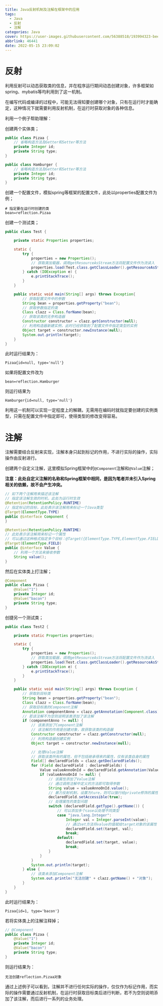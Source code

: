 ```yaml
---
title: Java反射机制及注解在框架中的应用
tags:
  - Java
  - 反射
  - 注解
categories: Java
cover: https://user-images.githubusercontent.com/56388518/193994323-beeddfc4-1a08-429e-95a5-232dc56ab02d.png
abbrlink: 46441
date: 2022-05-15 23:09:02
---
```


# 反射

利用反射可以动态获取类的信息，并在程序运行期间动态创建对象，许多框架如spring、mybatis等均利用到了这一机制。

在编写代码或编译的过程中，可能无法得知要创建哪个对象，只有在运行时才能确定，这种情况下就需要利用反射机制，在运行时获取对象的各种信息。

利用一个例子帮助理解：

创建两个实体类；

```java
public class Pizaa {
    // 省略构造方法及Getter和Setter等方法
    private Integer id;
    private String type;
}
```

```java
public class Hamburger {
    // 省略构造方法及Getter和Setter等方法
    private Integer id;
    private String type;
}
```

创建一个配置文件，模拟spring等框架的配置文件，此处以properties配置文件为例；

```properties
# 指定要在运行时创建的类
bean=reflection.Pizaa
```

创建一个测试类；

```java
public class Test {

    private static Properties properties;

    static {
        try {
            properties = new Properties();
            // 获取类加载器，调用getResourceAsStream方法将配置文件作为流读入
            properties.load(Test.class.getClassLoader().getResourceAsStream("bean.properties"));
        } catch (IOException e) {
            e.printStackTrace();
        }
    }

    public static void main(String[] args) throws Exception{
        // 获取配置文件中的参数
        String bean = properties.getProperty("bean");
        // 获取参数指定的类
        Class clazz = Class.forName(bean);
        // 获取该类的无参构造器
        Constructor constructor = clazz.getConstructor(null);
        // 利用构造器新建实例，此时已经获取到了配置文件中指定类型的实例
        Object target = constructor.newInstance(null);
        System.out.println(target);
    }
}
```

此时运行结果为：

```
Pizaa{id=null, type='null'}
```

如果将配置文件改为

```properties
bean=reflection.Hamburger
```

则运行结果为

```
Hamburger{id=null, type='null'}
```

利用这一机制可以实现一定程度上的解耦，无需用在编码时就指定要创建的实例类型，只需在配置文件中指定即可，使得类型的修改变得容易。

# 注解

注解需要结合反射来实现，注解本身只起到标记的作用，不进行实际的操作，实际操作由反射进行。

创建两个自定义注解，这里模拟Spring框架中的`@Component`注解和`@Value`注解；

**注意：此处自定义注解的名称和Spring框架中相同，是因为笔者并未引入Spring相关的依赖，故不会产生冲突。**

```java
// 如下两个注解用来描述该注解
// 指定该注解生效的时机，此处为运行时生效
@Retention(RetentionPolicy.RUNTIME)
// 指定标记的目标，此处表示该注解用来标记一个Java类型
@Target(ElementType.TYPE)
public @interface Component {
}
```

```java
@Retention(RetentionPolicy.RUNTIME)
// 此处表示该注解用来标记一个属性
// 可以通过这种格式指定多个目标：@Target({ElementType.TYPE,ElementType.FIELD})
@Target(ElementType.FIELD)
public @interface Value {
    // 利用一个方法来接收参数
    String value();
}
```

然后在实体类上打注解；

```java
@Component
public class Pizaa {
    @Value("1")
    private Integer id;
    @Value("bacon")
    private String type;
}
```

创捷另一个测试类；

```java
public class Test2 {

    private static Properties properties;

    static {
        try {
            properties = new Properties();
            // 获取类加载器，调用getResourceAsStream方法将配置文件作为流读入
            properties.load(Test.class.getClassLoader().getResourceAsStream("bean.properties"));
        } catch (IOException e) {
            e.printStackTrace();
        }
    }

    public static void main(String[] args) throws Exception {
        // 获取到目标类
        String bean = properties.getProperty("bean");
        Class clazz = Class.forName(bean);
        // 获取目标类的Component注解
        Annotation componentAnno = clazz.getAnnotation(Component.class);
        // 若该注解不为空则说明该类添加了该注解
        if (componentAnno != null) {
            // 该类添加了Component注解
            // 该注解的作用是创建对象，故获取该类的构造器
            Constructor constructor = clazz.getConstructor(null);
            // 利用构造器创建实例
            Object target = constructor.newInstance(null);

            // 处理Value注解
            // 获取该类所有的属性，但不包括继承得来的属性，仅有该类自身的属性
            Field[] declaredFields = clazz.getDeclaredFields();
            for (Field declaredField : declaredFields) {
                Value valueAnnoOnId = declaredField.getAnnotation(Value.class);
                if (valueAnnoOnId != null) {
                    // 该属性添加了Value注解
                    // 通过调用注解中定义的方法即可取得参数
                    String value = valueAnnoOnId.value();
                    // 暴力反射机制，设置为ture，则可以强行给private修饰的属性赋值
                    declaredField.setAccessible(true);
                    // 处理属性的类型问题
                    switch (declaredField.getType().getName()) {
                        // 可以添加多个case以处理不同类型
                        case "java.lang.Integer":
                            Integer val = Integer.parseInt(value);
                            // 通过set方法将value的值赋给target对象的该属性
                            declaredField.set(target, val);
                            break;
                        default:
                            declaredField.set(target, value);
                            break;
                    }
                }
            }
            System.out.println(target);
        } else {
            // 该类未添加Component注解
            System.out.println("无法创建" + clazz.getName() + "对象");
        }
    }
}
```

此时运行结果为：

```
Pizaa{id=1, type='bacon'}
```

若将实体类上的注解注释掉；

```java
// @Component
public class Pizaa {
    @Value("1")
    private Integer id;
    @Value("bacon")
    private String type;
}
```

则运行结果为：

```
无法创建reflection.Pizaa对象
```

通过上述例子可以看到，注解并不进行任何实际的操作，仅仅作为标记作用，而实际的操作需要通过反射机制，在运行时获取目标类后进行判断，若不为空则说明添加了该注解，而后进行一系列的业务处理。
